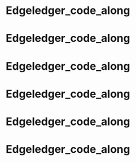 # Edgeledger_code_along
# Edgeledger_code_along
# Edgeledger_code_along
# Edgeledger_code_along
# Edgeledger_code_along
# Edgeledger_code_along
